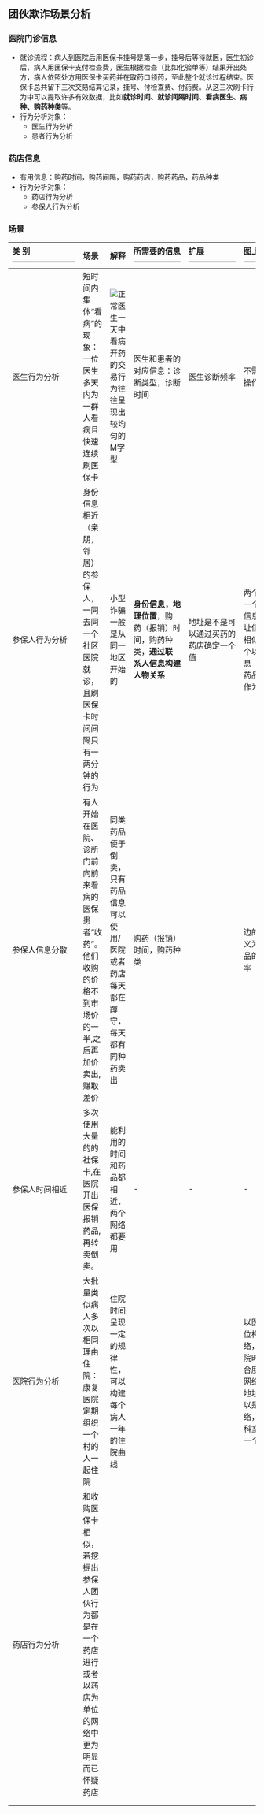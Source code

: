## 团伙欺诈场景分析

### 医院门诊信息

- 就诊流程：病人到医院后用医保卡挂号是第一步，挂号后等待就医，医生初诊后，病人用医保卡支付检查费，医生根据检查（比如化验单等）结果开出处方，病人依照处方用医保卡买药并在取药口领药，至此整个就诊过程结束。医保卡总共留下三次交易结算记录，挂号、付检查费、付药费。从这三次刷卡行为中可以提取许多有效数据，比如**就诊时间、就诊间隔时间、看病医生、病种、购药种类**等。
- 行为分析对象：
  - 医生行为分析
  - 患者行为分析

### 药店信息

- 有用信息：购药时间，购药间隔，购药药店，购药药品，药品种类
- 行为分析对象：
  - 药店行为分析
  - 参保人行为分析

### 场景

| 类     别———————— | 场景                                                         | 解释                                                         | 所需要的信息  ——————                                         | 扩展——————                             | 图上的操作—————                                              |
| :---------------- | :----------------------------------------------------------- | :----------------------------------------------------------- | :----------------------------------------------------------- | :------------------------------------- | :----------------------------------------------------------- |
| 医生行为分析      | 短时间内集体“看病”的现象：一位医生多天内为一群人看病且快速连续刷医保卡<!--一位黑产中间人通过一些不正当途径获得一批医保卡后，串通医生在医院连续开药套现的情景。此类药品套现的案例单笔涉案金额甚至多达近万元，涉案人员购药种类多为长期服用的慢性药品，便于后期的倒卖--> | ![](https://tva4.sinaimg.cn/large/005IQUPRly1gjoopel2uqj30cz07mwgi.jpg)正常医生一天中看病开药的交易行为往往呈现出较均匀的M字型 | 医生和患者的对应信息：诊断类型，诊断时间                     | 医生诊断频率                           | 不需要图的操作                                               |
| 参保人行为分析    | 身份信息相近（亲朋，邻居）的参保人，一同去同一个社区医院就诊，且刷医保卡时间间隔只有一两分钟的行为 | 小型诈骗一般是从同一地区开始的                               | **身份信息，地理位置**，购药（报销）时间，购药种类，**通过联系人信息构建人物关系** | 地址是不是可以通过买药的药店确定一个值 | 两个网络，一个以身份信息或者地址信息作为相似度，一个以购药信息（时间，药品种类）作为相似度 |
| 参保人信息分散    | 有人开始在医院、诊所门前向前来看病的医保患者“收药”。他们收购的价格不到市场价的一半,之后再加价卖出,赚取差价 | 同类药品便于倒卖，只有药品信息可以使用/医院或者药店每天都在蹲守，每天都有同种药卖出 | 购药（报销）时间，购药种类                                   |                                        | 边的关系定义为同类药品的收购频率                             |
| 参保人时间相近    | 多次使用大量的的社保卡,在医院开出医保报销药品,再转卖倒卖。   | 能利用的时间和药品都相近，两个网络都要用                     | -                                                            | -                                      | -                                                            |
| 医院行为分析      | 大批量类似病人多次以相同理由住院：康复医院定期组织一个村的人一起住院 | 住院时间呈现一定的规律性，可以构建每个病人一年的住院曲线     |                                                              |                                        | 以医院为单位构建网络，患者住院时间的重合度是一张网络，患者地址信息可以是一张网络，患者的科室可以是一个网路 |
| 药店行为分析      | 和收购医保卡相似，若挖掘出参保人团伙行为都是在一个药店进行或者以药店为单位的网络中更为明显而已怀疑药店 |                                                              |                                                              |                                        |                                                              |
|                   |                                                              |                                                              |                                                              |                                        |                                                              |
|                   |                                                              |                                                              |                                                              |                                        |                                                              |



